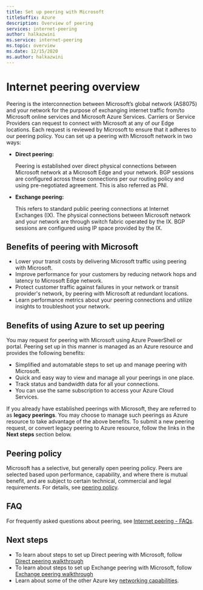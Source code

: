 ```yaml
---
title: Set up peering with Microsoft
titleSuffix: Azure
description: Overview of peering
services: internet-peering
author: halkazwini
ms.service: internet-peering
ms.topic: overview
ms.date: 12/15/2020
ms.author: halkazwini
---
```


# Internet peering overview

Peering is the interconnection between Microsoft’s global network (AS8075) and your network for the purpose of exchanging internet traffic from/to Microsoft online services and Microsoft Azure Services. Carriers or Service Providers can request to connect with Microsoft at any of our Edge locations. Each request is reviewed by Microsoft to ensure that it adheres to our peering policy. You can set up a peering with Microsoft network in two ways:

* **Direct peering:**

    Peering is established over direct physical connections between Microsoft network at a Microsoft Edge and your network. BGP sessions are configured across these connections per our routing policy and using pre-negotiated agreement. This is also referred as PNI.

* **Exchange peering:**

    This refers to standard public peering connections at Internet Exchanges (IX). The physical connections between Microsoft network and your network are through switch fabric operated by the IX. BGP sessions are configured using IP space provided by the IX.

## Benefits of peering with Microsoft
* Lower your transit costs by delivering Microsoft traffic using peering with Microsoft.
* Improve performance for your customers by reducing network hops and latency to Microsoft Edge network.
* Protect customer traffic against failures in your network or transit provider's network, by peering with Microsoft at redundant locations.
* Learn performance metrics about your peering connections and utilize insights to troubleshoot your network.

## Benefits of using Azure to set up peering

You may request for peering with Microsoft using Azure PowerShell or portal. Peering set up in this manner is managed as an Azure resource and provides the following benefits:
* Simplified and automatable steps to set up and manage peering with Microsoft.
* Quick and easy way to view and manage all your peerings in one place.
* Track status and bandwidth data for all your connections.
* You can use the same subscription to access your Azure Cloud Services.

If you already have established peerings with Microsoft, they are referred to as **legacy peerings**. You may choose to manage such peerings as Azure resource to take advantage of the above benefits. To submit a new peering request, or convert legacy peering to Azure resource, follow the links in the **Next steps** section below.

## Peering policy
Microsoft has a selective, but generally open peering policy. Peers are selected based upon performance, capability, and where there is mutual benefit, and are subject to certain technical, commercial and legal requirements. For details, see [peering policy](policy.md).

## FAQ
For frequently asked questions about peering, see [Internet peering - FAQs](faqs.md).

## Next steps

* To learn about steps to set up Direct peering with Microsoft, follow [Direct peering walkthrough](walkthrough-direct-all.md)
* To learn about steps to set up Exchange peering with Microsoft, follow [Exchange peering walkthrough](walkthrough-exchange-all.md)
* Learn about some of the other Azure key [networking capabilities](../networking/fundamentals/networking-overview.md).